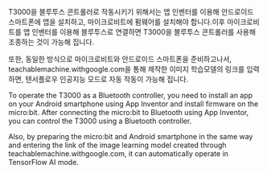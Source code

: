 T3000을 블루투스 콘트롤러로 작동시키기 위해서는 앱 인벤터를 이용해 안드로이드 스마트폰에 앱을 설치하고, 마이크로비트에 펌웨어를 설치해야 합니다.이후 마이크로비트를 앱 인벤터를 이용해 블루투스로 연결하면 T3000을 블루투스 콘트롤러를 사용해 조종하는 것이 가능해 집니다.

또한, 동일한 방식으로 마이크로비트와 안드로이드 스마트폰을 준비하고나서, teachablemachine.withgoogle.com을 통해 제작한 이미지 학습모델의 링크를 입력하면, 텐서플로우 인공지능 모드로 자동 작동이 가능해 집니다.

To operate the T3000 as a Bluetooth controller, you need to install an app on your Android smartphone using App Inventor and install firmware on the micro:bit. After connecting the micro:bit to Bluetooth using App Inventor, you can control the T3000 using a Bluetooth controller.

Also, by preparing the micro:bit and Android smartphone in the same way and entering the link of the image learning model created through teachablemachine.withgoogle.com, it can automatically operate in TensorFlow AI mode. 
